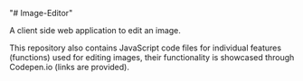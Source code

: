 "# Image-Editor" 

A client side web application to edit an image.

This repository also contains JavaScript code files for individual features (functions) used for editing images, their functionality is showcased through Codepen.io (links are provided).
